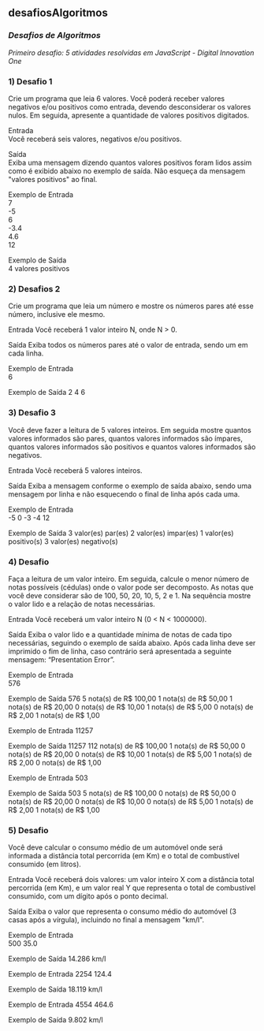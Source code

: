 ## desafiosAlgoritmos
### **_Desafios de Algoritmos_**

_Primeiro desafio: 5 atividades resolvidas em JavaScript - Digital Innovation One_

### **1) Desafio 1**
Crie um programa que leia 6 valores. Você poderá receber valores negativos e/ou positivos como entrada, devendo desconsiderar os valores nulos. Em seguida, apresente a quantidade de valores positivos digitados.

Entrada  
Você receberá seis valores, negativos e/ou positivos.  

Saída  
Exiba uma mensagem dizendo quantos valores positivos foram lidos assim como é exibido abaixo no exemplo de saída. Não esqueça da mensagem "valores positivos" ao final.  

 
Exemplo de Entrada  
7  
-5  
6  
-3.4  
4.6  
12  

Exemplo de Saída  
4 valores positivos  

### **2) Desafios 2**
Crie um programa que leia um número e mostre os números pares até esse número, inclusive ele mesmo.

Entrada
Você receberá 1 valor inteiro N, onde N > 0.

Saída
Exiba todos os números pares até o valor de entrada, sendo um em cada linha. 

 
Exemplo de Entrada	
6	

Exemplo de Saída
2
4
6

### **3) Desafio 3**
Você deve fazer a leitura de 5 valores inteiros. Em seguida mostre quantos valores informados são pares, quantos valores informados são ímpares, quantos valores informados são positivos e quantos valores informados são negativos.

Entrada
Você receberá 5 valores inteiros.

Saída
Exiba a mensagem conforme o exemplo de saída abaixo, sendo uma mensagem por linha e não esquecendo o final de linha após cada uma.

 
Exemplo de Entrada	
-5
0
-3
-4
12

Exemplo de Saída
3 valor(es) par(es)
2 valor(es) impar(es)
1 valor(es) positivo(s)
3 valor(es) negativo(s)

### **4) Desafio**
Faça a leitura de um valor inteiro. Em seguida, calcule o menor número de notas possíveis (cédulas) onde o valor pode ser decomposto. As notas que você deve considerar são de 100, 50, 20, 10, 5, 2 e 1. Na sequência mostre o valor lido e a relação de notas necessárias.

Entrada
Você receberá um valor inteiro N (0 < N < 1000000).

Saída
Exiba o valor lido e a quantidade mínima de notas de cada tipo necessárias, seguindo o exemplo de saída abaixo. Após cada linha deve ser imprimido o fim de linha, caso contrário será apresentada a seguinte mensagem: “Presentation Error”.

 
Exemplo de Entrada	
576

Exemplo de Saída
576
5 nota(s) de R$ 100,00
1 nota(s) de R$ 50,00
1 nota(s) de R$ 20,00
0 nota(s) de R$ 10,00
1 nota(s) de R$ 5,00
0 nota(s) de R$ 2,00
1 nota(s) de R$ 1,00

Exemplo de Entrada
11257

Exemplo de Saída
11257
112 nota(s) de R$ 100,00
1 nota(s) de R$ 50,00
0 nota(s) de R$ 20,00
0 nota(s) de R$ 10,00
1 nota(s) de R$ 5,00
1 nota(s) de R$ 2,00
0 nota(s) de R$ 1,00

Exemplo de Entrada
503

Exemplo de Saída
503
5 nota(s) de R$ 100,00
0 nota(s) de R$ 50,00
0 nota(s) de R$ 20,00
0 nota(s) de R$ 10,00
0 nota(s) de R$ 5,00
1 nota(s) de R$ 2,00
1 nota(s) de R$ 1,00

### **5) Desafio**
Você deve calcular o consumo médio de um automóvel onde será informada a distância total percorrida (em Km) e o total de combustível consumido (em litros).

Entrada
Você receberá dois valores: um valor inteiro X com a distância total percorrida (em Km), e um valor real Y que representa o total de combustível consumido, com um dígito após o ponto decimal.

Saída
Exiba o valor que representa o consumo médio do automóvel (3 casas após a vírgula), incluindo no final a mensagem "km/l".

 
Exemplo de Entrada	
500
35.0

Exemplo de Saída
14.286 km/l

Exemplo de Entrada
2254
124.4

Exemplo de Saída
18.119 km/l

Exemplo de Entrada
4554
464.6

Exemplo de Saída
9.802 km/l
